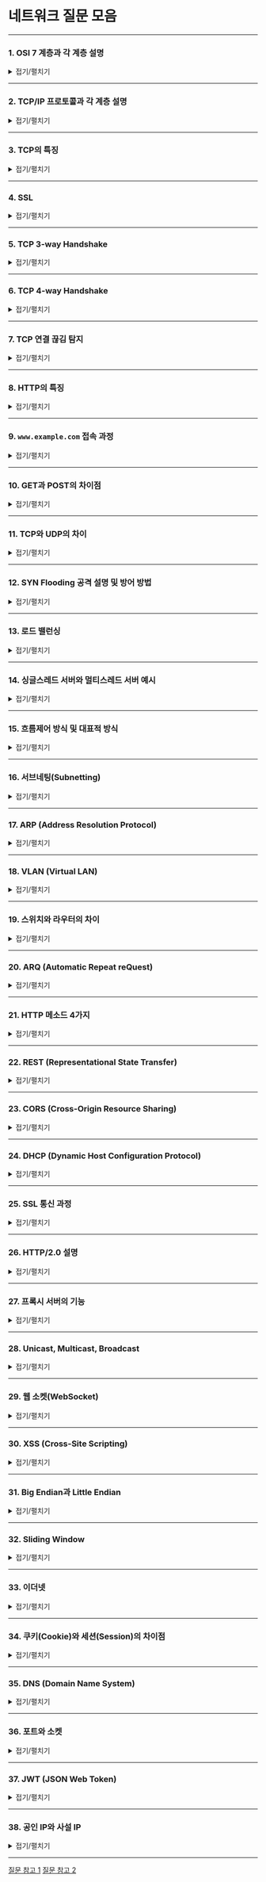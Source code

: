 # 네트워크 질문 모음

---

### 1. OSI 7 계층과 각 계층 설명

<details>
<summary>접기/펼치기</summary>

1. **물리 계층 (Physical):** 전기 신호, 광신호 등 물리적 매체를 통해 비트를 전송
2. **데이터 링크 계층 (Data Link):** 프레임 단위로 데이터를 전달하며, MAC 주소를 기반으로 오류 검출 및 수정, 스위치가 동작
3. **네트워크 계층 (Network):** 패킷(데이터그램) 단위의 전송, IP 주소를 통한 라우팅 및 논리적 주소 지정
4. **전송 계층 (Transport):** TCP/UDP를 통해 신뢰성 있는 전송(또는 비신뢰성 전송)을 제공하며, 포트 번호로 애플리케이션을 구분, 세그먼테이션 및 재조립 수행
5. **세션 계층 (Session):** 통신 세션의 설정, 관리, 종료를 담당
6. **표현 계층 (Presentation):** 데이터 형식 변환, 암호화/복호화, 압축 등 데이터 표현 방식 처리
7. **응용 계층 (Application):** 최종 사용자에게 서비스를 제공하며, HTTP, FTP, SMTP 등 프로토콜이 해당

</details>

---

### 2. TCP/IP 프로토콜과 각 계층 설명

<details>
<summary>접기/펼치기</summary>

1. **응용 계층:** HTTP, FTP, SMTP, DNS 등 사용자와 직접 상호작용하는 프로토콜 제공
2. **전송 계층:** TCP(연결 지향, 신뢰성 보장)와 UDP(비연결성, 오버헤드 적음)를 통해 데이터의 흐름 및 오류 제어 수행
3. **인터넷 계층:** IP를 기반으로 패킷 전달, 라우팅 및 논리적 주소 부여
4. **네트워크 인터페이스 계층:** 실제 물리적 네트워크를 통해 데이터 프레임을 전송 (OSI의 물리 및 데이터 링크 계층에 해당)

</details>

---

### 3. TCP의 특징

<details>
<summary>접기/펼치기</summary>

연결 수립 후 데이터의 신뢰성을 보장하기 위해 재전송, 순서 제어, 오류 검출 등의 메커니즘을 갖추고 있으며, 전이중(Full Duplex) 통신이 가능하다.

</details>

---

### 4. SSL

<details>
<summary>접기/펼치기</summary>

- SSL(현재는 TLS로 발전)은 애플리케이션과 전송 계층 사이 또는 전송 계층 내에서 작동하며, 데이터 암호화, 무결성 검증, 인증 등을 통해 안전한 통신을 제공한다.

</details>

---

### 5. TCP 3-way Handshake

<details>
<summary>접기/펼치기</summary>

1. **SYN 전송 (클라이언트 -> 서버):**

   - **동작:** 클라이언트는 연결 요청을 위해 TCP 헤더에 SYN 플래그를 설정한 세그먼트를 전송한다.
   - **세부 내용:** 클라이언트는 임의의 초기 시퀀스 번호(ISN)를 선택하여 이후 데이터의 순서를 관리하는 데 사용한다.

2. **SYN-ACK 응답 (서버 -> 클라이언트):**

   - **동작:** 서버는 클라이언트의 SYN 세그먼트를 수신한 후, 연결 요청을 수락하는 의미로 SYN과 ACK 플래그가 모두 설정된 세그먼트를 클라이언트로 전송한다.
   - **세부 내용:**
     - 서버는 자신만의 초기 시퀀스 번호를 선택하여 세그먼트에 포함시킨다.
     - 동시에, 클라이언트가 보낸 시퀀스 번호에 대한 확인 응답(ACK 번호 = 클라이언트 ISN + 1)을 전송함.

3. **ACK 전송 (클라이언트 -> 서버):**
   - **동작:** 클라이언트는 서버의 SYN-ACK 세그먼트를 수신하면, ACK 플래그가 설정된 세그먼트를 서버에 전송하여 서버의 시퀀스 번호를 확인.
   - **세부 내용:** 이 ACK에는 서버의 초기 시퀀스 번호에 대해 ACK 번호 = 서버 ISN + 1이 포함되며, 양측은 통신에 필요한 초기 상태(시퀀스 번호, 확인 번호 등)를 동기화한다.

</details>

---

### 6. TCP 4-way Handshake

<details>
<summary>접기/펼치기</summary>

1. **첫 번째 FIN 전송 (예: 클라이언트 -> 서버):**

   - **동작:** 연결 종료를 원하는 쪽이 FIN 플래그가 설정된 세그먼트를 전송한다.
   - **세부 내용:** 이 FIN 세그먼트는 해당 쪽이 더 이상 데이터를 전송하지 않겠다는 의사를 나타내며, 현재까지 전송한 데이터의 시퀀스 번호를 포함한다.

2. **ACK 응답 (서버 -> 클라이언트):**

   - **동작:** 서버는 클라이언트의 FIN 세그먼트를 수신하고, 즉시 ACK 플래그가 설정된 세그먼트를 전송하여 FIN 세그먼트를 확인한다.
   - **세부 내용:** 서버는 클라이언트 방향의 데이터 전송을 종료하고, 이후 자신의 데이터 전송은 가능하도록 'half-close' 상태로 전환한다.

3. **두 번째 FIN 전송 (서버 → 클라이언트):**

   - **동작:** 서버가 자신의 데이터 전송을 모두 완료하면, FIN 플래그가 설정된 세그먼트를 클라이언트로 전송하여 자신의 종료 의사를 전달한다.
   - **세부 내용:** 이 세그먼트에는 서버의 마지막 데이터 시퀀스 번호가 포함되어, 클라이언트가 이를 확인할 수 있도록 한다.

4. **최종 ACK 전송 (클라이언트 → 서버):**
   - **동작:** 클라이언트는 서버의 FIN 세그먼트를 수신한 후, ACK 플래그가 설정된 세그먼트를 전송하여 서버의 FIN을 확인한다.
   - **세부 내용:** 이 ACK 전송 후, 클라이언트는 일정 기간(TIME_WAIT 상태) 동안 대기하며, 지연된 패킷이나 중복 전송에 대비한 후 최종적으로 연결을 완전히 종료한다.

</details>

---

### 7. TCP 연결 끊김 탐지

<details>
<summary>접기/펼치기</summary>

- TCP는 재전송 타이머와 ACK 미수신 시 타임아웃을 통해 연결 상태를 모니터링합니다. 또한, Keep-Alive 기능 등을 통해 비정상적인 연결 종료를 탐지한다.

</details>

---

### 8. HTTP의 특징

<details>
<summary>접기/펼치기</summary>

- HTTP는 기본적으로 텍스트 기반의 비상태성(Stateless) 프로토콜로, 요청-응답 방식으로 통신한다. 평문 전송을 하기 때문에 보안에 취약하다.

</details>

---

### 9. `www.example.com` 접속 과정

<details>
<summary>접기/펼치기</summary>

1. 클라이언트는 DNS 조회(대부분 UDP, 필요시 TCP)를 통해 도메인을 IP 주소로 변환
2. 변환된 IP 주소로 TCP 3-way Handshake 및 TLS Handshake를 통해 보안 연결 수립
3. 로드 밸런서가 있다면, 요청을 분산하여 실제 웹 서버로 전달
4. 웹 서버는 요청을 처리 후 응답 데이터를 TCP 연결을 통해 전송

</details>

---

### 10. GET과 POST의 차이점

<details>
<summary>접기/펼치기</summary>

- GET: 데이터 조회용으로, URL에 파라미터를 포함하며 요청이 캐시될 수 있다. 데이터를 헤더에 포함하며, 요청 길이 제한이 존재한다.
- POST는 데이터를 서버에 제출하여 상태 변화를 유도하며, 본문에 데이터를 포함합니다.

</details>

---

### 11. TCP와 UDP의 차이

<details>
<summary>접기/펼치기</summary>

- TCP: 연결 지향, 패킷 손실 및 손상 처리, 혼잡 제어, 흐름 제어
- UDP: 비연결성, 간단한 패킷 구조, 추가 처리 없음

</details>

---

### 12. SYN Flooding 공격 설명 및 방어 방법

<details>
<summary>접기/펼치기</summary>

- **설명:** 공격자가 다수의 SYN 패킷을 전송하여 서버의 미완료 연결 큐(half-open connections)를 소진시킴으로써 정상 사용자의 연결을 방해하는 서비스 거부(DoS) 공격.
- **방어 방법:** SYN Cookies 사용, 연결 큐 크기 확장, 방화벽 및 라우터에서의 패킷 필터링, 비정상 트래픽 감시 등을 적용할 수 있다.

</details>

---

### 13. 로드 밸런싱

<details>
<summary>접기/펼치기</summary>

- 로드 밸런서는 요청 분산, 부하 감소, 고가용성 및 확장성을 제공하며, 라운드 로빈, 가중치 기반, IP 해시 등의 알고리즘을 사용해 트래픽을 분배한다.

</details>

---

### 14. 싱글스레드 서버와 멀티스레드 서버 예시

<details>
<summary>접기/펼치기</summary>

- **싱글스레드 예시:** Node.js 기반 서버 – 이벤트 루프를 이용해 단일 스레드 내에서 비동기 처리를 수행
- **멀티스레드 예시:** Apache HTTP Server(Worker MPM), Tomcat – 각각 다수의 스레드를 생성하여 동시 요청을 처리

</details>

---

### 15. 흐름제어 방식 및 대표적 방식

<details>
<summary>접기/펼치기</summary>

- TCP에서 슬라이딩 윈도우 알고리즘은 수신측의 버퍼 상황에 따라 전송 가능한 데이터 양을 동적으로 조절하여, 과도한 데이터 전송으로 인한 패킷 손실을 방지한다.

</details>

---

### 16. 서브네팅(Subnetting)

<details>
<summary>접기/펼치기</summary>

#### 1. 개념

- **정의:**  
  하나의 큰 네트워크(예: 192.168.1.0/24)를 여러 개의 작은 네트워크로 나누어 관리하는 기법.

- **필요성:**
  - **효율적 IP 주소 관리:** 제한된 IP 주소 자원을 적절하게 분배 가능.
  - **보안 강화:** 각 서브넷을 별도의 보안 정책으로 관리하여 내부 네트워크를 분리할 수 있다.
  - **네트워크 성능 향상:** 브로드캐스트 도메인을 분리해 네트워크 내 불필요한 트래픽을 감소시킨다.

---

#### 2. 동작 원리

- **IP 주소와 서브넷 마스크:**  
  IP 주소는 네트워크 부분과 호스트 부분으로 구성되며, 서브넷 마스크를 통해 어느 비트가 네트워크를, 어느 비트가 호스트를 나타내는지 구분한다.

  - 예를 들어, 192.168.1.0/24의 경우, 처음 24비트는 네트워크를 나타내고 나머지 8비트는 호스트 주소를 표현함.

- **서브넷 마스크의 재정의:**  
  서브네팅을 위해 기본 서브넷 마스크보다 더 많은 비트를 네트워크 부분으로 할당한다.

  - 예를 들어, /24 네트워크를 /26으로 나누면, 네트워크 부분이 26비트가 되고, 호스트 부분은 6비트가 되어 한 서브넷당 최대 2⁶ – 2 = 62개의 호스트 주소를 사용 가능.

</details>

---

### 17. ARP (Address Resolution Protocol)

<details>
<summary>접기/펼치기</summary>

IP 네트워크 내에서 IP 주소를 해당 호스트의 물리적 주소(즉, MAC 주소)로 매핑하기 위한 프로토콜. 주로 IPv4 환경에서 사용되며, 네트워크 계층의 논리 주소와 데이터 링크 계층의 물리 주소 간의 변환을 담당한다.

---

### 1. ARP의 기본 원리

- **목적:**  
  ARP는 IP 패킷을 목적지 MAC 주소로 캡슐화할 때 필요한 정보를 제공하여, 동일한 LAN 내의 통신이 이루어지도록 한다.

- **작동 계층:**  
  ARP는 OSI 모델에서 네트워크 계층(IP)과 데이터 링크 계층(MAC) 사이에서 동작하며, 주로 이더넷 네트워크에서 활용됨.

---

### 2. ARP 동작 과정

1. **ARP 캐시 확인:**

   - **설명:**  
     통신을 시작하기 전, 송신 호스트는 자신의 ARP 캐시에 대상 IP 주소에 해당하는 MAC 주소가 저장되어 있는지 확인한다.

2. **ARP 요청(ARP Request) 전송:**

   - **설명:**  
     ARP 캐시에 대상 IP에 대한 MAC 주소가 없는 경우, 송신 호스트는 네트워크 전체에 브로드캐스트로 ARP 요청 패킷을 전송한다.
   - **패킷 구성:**
     - **출발지 IP 및 MAC 주소:** 송신 호스트의 정보
     - **목적지 IP 주소:** 대상 호스트의 IP 주소
     - **목적지 MAC 주소:** 브로드캐스트 주소 (일반적으로 FF:FF:FF:FF:FF:FF)
   - **동작:**  
     네트워크에 연결된 모든 호스트는 이 ARP 요청 패킷을 수신하여, 자신이 해당 IP 주소와 일치하는지 확인한다.

3. **ARP 응답(ARP Reply) 전송:**

   - **설명:**  
     ARP 요청을 수신한 호스트 중, 요청한 IP 주소와 일치하는 호스트는 자신의 MAC 주소를 포함한 ARP 응답 패킷을 생성하여, 송신 호스트에 유니캐스트로 전송한다.
   - **패킷 구성:**
     - **출발지 IP 및 MAC 주소:** 응답 호스트의 정보
     - **목적지 IP 및 MAC 주소:** 요청 호스트의 정보
   - **동작:**  
     요청을 보낸 호스트는 ARP 응답을 수신하면, 해당 정보를 ARP 캐시에 저장하고 이후 통신에 활용함.

</details>

---

### 18. VLAN (Virtual LAN)

<details>
<summary>접기/펼치기</summary>

- 물리적 위치와 상관없이 논리적으로 네트워크를 분할하여, 보안, 관리, 트래픽 제어 등을 제공하는 기술.
- 구성 방식:
  - 포트 기반: 각 스위치 포트를 미리 정의된 VLAN에 할당하는 방식
  - 태그 기반: IEEE 802.1Q, 프레임에 추가 태그 정보를 삽입해 동일한 물리적 채널에서 여러 VLAN의 트래픽을 구분할 수 있도록 함

</details>

---

### 19. 스위치와 라우터의 차이

<details>
<summary>접기/펼치기</summary>

- **스위치:** 데이터 링크 계층(Layer 2)에서 작동하며, MAC 주소 기반으로 동일 LAN 내의 프레임을 전달합니다.
- **라우터:** 네트워크 계층(Layer 3)에서 작동하며, IP 주소 기반으로 서로 다른 네트워크 간의 패킷을 라우팅합니다.

</details>

---

### 20. ARQ (Automatic Repeat reQuest)

<details>
<summary>접기/펼치기</summary>

데이터 전송 과정에서 발생할 수 있는 오류를 자동으로 감지하고, 오류가 있는 데이터를 재전송하도록 요청하는 오류 제어 메커니즘

---

#### 1. ARQ의 기본 원리

- **목적:**  
  전송 중에 발생하는 오류(손상, 패킷 손실 등)를 감지하여, 오류가 있는 데이터 프레임에 대해 재전송을 요청함으로써 최종적으로 수신된 데이터의 무결성과 신뢰성을 보장한다.

- **기본 동작 방식:**  
  수신자는 수신한 데이터의 오류를 검출(Cyclic Redundancy Check, CRC 등)하고, 오류가 없으면 ACK(확인 응답)를 송신자에게 전송한다. 오류가 발견되거나 ACK를 지정 시간 내에 받지 못하면, 송신자는 해당 데이터를 재전송한다.

---

#### 2. ARQ의 대표적인 방식

##### 2.1. Stop-and-Wait ARQ

- **동작 과정:**

  1. **데이터 전송:** 송신자는 한 프레임을 전송한 후, 해당 프레임에 대한 ACK 응답 대기.
  2. **ACK 수신:** 수신자가 프레임을 정상적으로 수신하면 ACK를 송신자에게 전송.
  3. **타임아웃 및 재전송:** ACK를 받지 못하면, 타이머가 만료되어 송신자는 동일한 프레임을 재전송.

- **특징:**
  - 단순 구현
  - 채널 효율성이 낮을 수 있음(송신 후 대기 시간 존재)

---

##### 2.2. Go-Back-N ARQ

- **동작 과정:**

  1. **연속 전송:** 송신자는 여러 프레임을 연속적으로 전송할 수 있으며, 각 프레임에 순서 번호를 부여한다.
  2. **ACK 누락 또는 오류 검출:** 수신자가 특정 프레임에서 오류를 감지하거나 ACK를 받지 못하면, 해당 프레임부터 이후의 모든 프레임을 무효화한다.
  3. **재전송:** 송신자는 오류가 발생한 프레임부터 순차적으로 모든 프레임을 재전송.

- **특징:**
  - Stop-and-Wait 방식보다 채널 이용률이 높음
  - 오류가 발생한 경우 다수의 불필요한 재전송이 발생할 수 있음

---

##### 2.3. Selective Repeat ARQ

- **동작 과정:**

  1. **연속 전송:** 송신자는 여러 프레임을 연속적으로 전송하며, 각 프레임에 고유한 번호를 할당한다.
  2. **개별 ACK 처리:** 수신자는 각 프레임을 독립적으로 확인하고, 오류 없이 수신한 프레임에 대해서만 ACK를 송신한다.
  3. **부분 재전송:** 오류가 발생한 특정 프레임에 대해서만 재전송을 요청하고, 송신자는 해당 프레임만 재전송한다.

- **특징:**
  - 높은 채널 효율성을 제공하며, 불필요한 재전송을 최소화함
  - 송신자와 수신자 모두 복잡한 버퍼링 및 타이머 관리를 필요로 함

</details>

---

### 21. HTTP 메소드 4가지

<details>
<summary>접기/펼치기</summary>

- POST, GET, PUT, DELETE는 기본적인 CRUD 작업에 대응한다.

</details>

---

### 22. REST (Representational State Transfer)

<details>
<summary>접기/펼치기</summary>

- 자원을 URI로 식별하고, HTTP 메소드를 통해 상태(생성, 조회, 수정, 삭제)를 처리하는 아키텍처 스타일

</details>

---

### 23. CORS (Cross-Origin Resource Sharing)

<details>
<summary>접기/펼치기</summary>

웹 브라우저가 보안상의 이유로 기본적으로 동일 출처 정책(same-origin policy)을 적용하는 상황에서, Cross Origin 간의 리소스 공유를 허용하기 위해 도입된 표준 메커니즘

- **Cross Origin**: URL의 프로토콜, 도메인, 포트중 하나라도 다른 경우

---

#### 1. CORS의 기본 개념

- **동일 출처 정책과 한계:**  
  웹 브라우저는 기본적으로 클라이언트 사이드 스크립트가 자신과 동일한 출처의 리소스에만 접근하도록 제한한다.

- **CORS의 목적:**  
  CORS는 이러한 제한을 완화하여, 서버가 명시적으로 특정 출처의 요청을 허용할 때만 리소스를 공유할 수 있도록 한다. 서버 측에서 HTTP 응답 헤더를 통해 허용된 출처를 명시함으로써, 보안과 리소스 접근의 유연성을 보장한다.

---

#### 2. CORS 동작 원리 및 요청 과정

- **요청 헤더 및 응답 헤더:**

  - **Access-Control-Allow-Origin:**  
    서버는 어떤 출처에서의 요청을 허용하는지 명시함.
    ex) `Access-Control-Allow-Origin: https://example.com` 또는 모든 출처를 허용하기 위해 `*`를 사용할 수 있다.
  - **Access-Control-Allow-Methods:**  
    허용하는 HTTP 메소드(GET, POST, PUT, DELETE 등)를 지정한다.
  - **Access-Control-Allow-Headers:**  
    클라이언트가 요청 시 사용할 수 있는 헤더들을 명시한다.

- **Preflight 요청:**
  - **동작:**  
    단순 요청(Simple Request)이 아닌 경우(예: PUT, DELETE, 혹은 커스텀 헤더를 사용하는 요청) 브라우저는 실제 요청을 보내기 전에 OPTIONS 메소드로 Preflight 요청을 전송한다.
  - **목적:**  
    서버가 실제 요청을 수행하기 전에, 요청 방법, 헤더, 출처 등을 검증하여 클라이언트의 요청이 안전한지 확인하기 위함.
  - **응답:**  
    서버는 Preflight 요청에 대해 필요한 CORS 응답 헤더를 포함한 응답을 반환하고, 이를 통해 브라우저는 실제 요청을 진행할지 결정한다.

---

#### 3. CORS의 보안 및 활용 측면

- **보안 강화:**  
  CORS는 서버가 신뢰할 수 있는 출처에 대해서만 리소스 접근을 허용하도록 함으로써, 악의적인 사이트에서의 무분별한 데이터 접근을 방지한다.

- **유연한 리소스 공유:**  
  API 서버나 CDN과 같이 여러 출처에서 리소스에 접근해야 하는 환경에서, CORS를 통해 필요한 경우에만 접근을 허용할 수 있으므로, 서비스의 확장성과 유연성을 보장할 수 있다.

- **서버 측 설정:**  
  서버 관리자는 응답 헤더를 통해 세밀하게 접근 제어 정책을 정의할 수 있으며, 필요한 경우 인증 정보(예: Access-Control-Allow-Credentials)를 포함하여 보안을 더욱 강화할 수 있다.

</details>

---

### 24. DHCP (Dynamic Host Configuration Protocol)

<details>
<summary>접기/펼치기</summary>

- DHCP는 네트워크 내 클라이언트에게 IP 주소, 서브넷 마스크, 게이트웨이, DNS 서버 등의 정보를 자동으로 할당하는 것.

</details>

---

### 25. SSL 통신 과정

<details>
<summary>접기/펼치기</summary>

- TCP 연결 수립
- Client Hello: 클라이언트 암호화 스펙, 랜덤 값 전송
- Server Hello: 서버 인증서, 랜덤 값 전송
- 서버 인증서 검증
- Server Hello Done
- Pre-master secret 교환 및 대칭키 암호화 방식 결정
- 대칭키로 암호화 세션 생성

</details>

---

### 26. HTTP/2.0 설명

<details>
<summary>접기/펼치기</summary>

#### 1. 프로토콜 구조 및 전송 방식

- **HTTP/1.1**

  - **텍스트 기반:** 요청과 응답 메시지가 텍스트 형식으로 구성됨.
  - **연결 재사용:** 한 번에 하나의 요청만 처리 가능합니다.
  - **헤드오브라인 차단:** 하나의 요청이 지연되면 후속 요청까지 영향을 받는다.

- **HTTP/2.0**
  - **이진 프로토콜:** 메시지가 이진 프레임 단위로 전송되어, 파싱 및 처리 효율 향상.
  - **멀티플렉싱:** 하나의 TCP 연결에서 여러 스트림을 동시에 처리할 수 있어, 한 스트림의 지연이 전체 연결에 영향을 주지 않음.
  - **헤더 압축:** HPACK 알고리즘을 이용하여 헤더 정보를 압축함으로써 오버헤드를 크게 줄임.

---

#### 2. 성능 및 효율성

- **HTTP/1.1**

  - **순차적 요청 처리:** 연결 당 단일 요청 처리로 인해 대량의 리소스를 동시에 요청할 때 지연이 발생할 수 있다.
  - **불필요한 연결 생성:** 여러 리소스를 요청할 경우, 다수의 연결을 생성하거나 연결 재사용에 따른 대기 시간이 발생할 수 있다.

- **HTTP/2.0**
  - **동시 요청 처리:** 멀티플렉싱으로 여러 요청/응답을 동시에 전송할 수 있어, 페이지 로딩 속도와 대역폭 활용도가 높아진다.
  - **서버 푸시:** 서버가 클라이언트가 필요로 할 추가 리소스를 미리 전송할 수 있어, 초기 로딩 시간을 단축시킬 수 있다.

</details>

---

### 27. 프록시 서버의 기능

<details>
<summary>접기/펼치기</summary>

#### 프록시 서버 (Proxy Server)

- **개념 및 역할:**  
  내부 네트워크의 클라이언트가 외부 인터넷 리소스에 접근할 때, 요청을 대신 전달하고 응답을 수신하는 중계 서버.
- **주요 기능:**
  - **익명화:** 클라이언트의 IP 주소를 숨겨 보안을 강화한다.
  - **캐싱:** 자주 요청되는 리소스를 캐싱하여 응답 속도를 향상시키고, 대역폭 사용량을 절감한다.
  - **콘텐츠 필터링:** 특정 웹 사이트나 콘텐츠에 대한 접근을 제한하거나 관리한다.
  - **접근 제어:** 네트워크 사용자들의 인터넷 사용을 모니터링하고 제어할 수 있다

---

#### 리버스 프록시 서버 (Reverse Proxy Server)

- **개념 및 역할:**  
  외부 클라이언트의 요청을 받아 내부 서버(예: 웹 서버, 애플리케이션 서버)로 전달하는 역할을 한다.
- **주요 기능:**
  - **부하 분산:** 여러 내부 서버로 클라이언트 요청을 분산하여 시스템의 효율성과 안정성을 높인다.
  - **보안 강화:** 내부 서버의 구조와 IP 주소를 외부에 노출하지 않고, 요청을 필터링하거나 SSL 종료(Offloading) 기능을 제공하여 보안을 강화한다.
  - **캐싱:** 자주 요청되는 정적 콘텐츠를 캐싱하여 응답 속도를 개선하고, 서버 부하를 줄임.
  - **SSL/TLS 암호화 관리:** SSL 인증서 관리를 중앙화하여 보안 연결을 효율적으로 처리할 수 있다.

---

#### 핵심 차이점

- **위치와 방향:**

  - **프록시 서버:** 클라이언트와 외부 서버 사이에 위치하여, 클라이언트의 요청을 외부로 전달하고 응답을 수신.
  - **리버스 프록시 서버:** 외부 클라이언트와 내부 서버 사이에 위치하여, 외부 요청을 내부 서버로 분산시키고 내부 서버의 정보를 숨김.

- **주요 목적:**
  - **프록시 서버:** 클라이언트의 보안, 캐싱, 콘텐츠 필터링, 익명성 유지 등.
  - **리버스 프록시 서버:** 부하 분산, 내부 서버 보호, SSL 오프로드 및 응답 시간 개선 등.

</details>

---

### 28. Unicast, Multicast, Broadcast

<details>
<summary>접기/펼치기</summary>

- **Unicast:** 한 송신자가 단일 수신자에게 데이터를 전송
- **Multicast:** 한 송신자가 다수의 지정된 수신자 그룹에게 데이터를 전송
- **Broadcast:** 한 송신자가 동일 네트워크상의 모든 호스트에게 데이터를 전송

</details>

---

### 29. 웹 소켓(WebSocket)

<details>
<summary>접기/펼치기</summary>

- TCP를 기반으로 하며 지속적인 연결을 유지하여, 양방향 실시간 통신을 가능하게 하는 프로토콜.

</details>

---

### 30. XSS (Cross-Site Scripting)

<details>
<summary>접기/펼치기</summary>

- XSS는 공격자가 악의적인 스크립트를 웹 애플리케이션에 삽입하여, 사용자 브라우저에서 실행되도록 유도함으로써 쿠키 탈취, 세션 하이재킹 등 다양한 공격을 유발할 수 있는 보안 취약점입니다.

</details>

---

### 31. Big Endian과 Little Endian

<details>
<summary>접기/펼치기</summary>

- Big: MSB가 메모리의 낮은 주소에 존재
- Little: MSB가 메모리의 높은 주소에 존재

</details>

---

### 32. Sliding Window

<details>
<summary>접기/펼치기</summary>

- TCP의 슬라이딩 윈도우 알고리즘은 송신측이 전송한 데이터 중 아직 확인(ACK)을 받지 않은 부분과 수신측의 버퍼 상황을 고려하여, 한 번에 전송할 수 있는 데이터 양을 동적으로 조절하는 메커니즘.

</details>

---

### 33. 이더넷

<details>
<summary>접기/펼치기</summary>

- 이더넷은 LAN 환경에서 널리 사용되는 기술로, 프레임 단위의 데이터 전송을 수행하며, CSMA/CD(Carrier Sense Multiple Access with Collision Detection) 방식을 사용해 충돌을 감지하고 네트워크 효율성을 유지한다.

</details>

---

### 34. 쿠키(Cookie)와 세션(Session)의 차이점

<details>
<summary>접기/펼치기</summary>

- **쿠키:** 클라이언트 측(웹 브라우저)에 저장되는 작은 데이터 조각으로, 상태 정보를 유지하거나 사용자 식별에 활용됩니다.
- **세션:** 서버 측에서 관리되는 사용자 상태 정보로, 일반적으로 쿠키를 통해 세션 ID를 전달하여, 보다 안전하게 사용자 정보를 관리합니다.

</details>

---

### 35. DNS (Domain Name System)

<details>
<summary>접기/펼치기</summary>

- DNS는 도메인 이름을 IP 주소로 변환하는 분산형 네임 시스템으로, 인터넷 상의 주소 체계를 관리하고, 사용자가 기억하기 쉬운 이름을 통해 서버에 접근할 수 있도록 한다.

</details>

---

### 36. 포트와 소켓

<details>
<summary>접기/펼치기</summary>

- **포트:** IP 주소와 결합하여, 특정 애플리케이션 프로세스를 식별하는 논리적 주소 역할을 한다.
- **소켓:** 네트워크 통신의 끝점으로, IP 주소와 포트를 포함하여 클라이언트와 서버 간의 연결을 형성하는 인터페이스.

</details>

---

### 37. JWT (JSON Web Token)

<details>
<summary>접기/펼치기</summary>

클라이언트와 서버 간의 정보를 안전하게 전송하기 위해 널리 사용되는 개방형 표준(RFC 7519). 주로 인증 및 권한 부여 과정에서 사용된다.

---

#### 1. JWT의 기본 개념

- **자체 포함(Self-contained):**  
  JWT는 토큰 내부에 필요한 모든 정보를 담고 있어, 서버 측에서 별도의 세션 저장소 없이도 사용자 인증 상태를 확인할 수 있다.

- **경량 및 확장성:**  
  JSON 형식으로 인코딩되어 전송되므로, 네트워크 대역폭을 효율적으로 사용할 수 있으며, 다양한 클라이언트와 서버 환경에서 쉽게 활용된다.

- **보안성:**  
  토큰은 비밀 키(HS256 등) 또는 공개/개인키 쌍(RS256 등)을 이용해 서명되거나 암호화되어, 데이터 무결성과 인증이 보장된다.

---

#### 2. JWT의 구성 요소

JWT는 점(.)으로 구분된 세 부분으로 구성된다.

1. **헤더(Header):**

   - **구성:**  
     토큰의 유형(typ)과 서명 알고리즘(alg) 명시
   - **예시:**
     ```json
     {
       "alg": "HS256",
       "typ": "JWT"
     }
     ```

2. **페이로드(Payload):**

   - **구성:**  
     사용자의 식별 정보 및 토큰의 만료 시간(exp), 발행 시간(iat), 발행자(iss) 등의 클레임(Claim)들을 포함한다
   - **클레임 유형:**
     - **등록된 클레임(Registered Claims):** 표준화된 클레임(예: iss, exp, sub 등)
     - **공개 클레임(Public Claims):** 사용자 정의로 설정 가능한 클레임
     - **비공개 클레임(Private Claims):** 양 당사자 간에 협의된 클레임
   - **예시:**
     ```json
     {
       "sub": "1234567890",
       "name": "John Doe",
       "iat": 1516239022
     }
     ```

3. **서명(Signature):**
   - **생성 방법:**  
     인코딩된 헤더와 페이로드를 결합한 후, 지정된 알고리즘과 비밀 키 또는 개인 키를 사용하여 생성한다.
   - **목적:**  
     토큰의 무결성을 보장하며, 클라이언트와 서버가 공유하는 비밀 키 또는 공개/개인키를 통해 토큰의 진위를 확인할 수 있다.

---

#### 3. JWT의 동작 방식

1. **토큰 발급:**  
   사용자가 로그인 등의 인증 과정을 완료하면, 서버는 사용자의 정보와 관련된 클레임을 담은 JWT를 생성하고, 서명 후 클라이언트에게 발급한다.

2. **토큰 전송:**  
   클라이언트는 이후의 요청 시 HTTP 헤더(예: Authorization: Bearer {JWT})에 JWT를 포함하여 서버로 전송한다.

3. **토큰 검증:**  
   서버는 수신한 JWT의 서명을 검증하여 토큰이 변조되지 않았음을 확인하고, 페이로드 내의 클레임(예: 만료 시간 등)을 체크하여 사용자의 인증 상태를 확인한다.

4. **자원 접근:**  
   인증이 성공하면, 서버는 해당 클라이언트에게 요청한 자원이나 서비스를 제공한다.

---

#### 4. JWT의 활용 사례

- **인증 및 권한 부여:**  
  웹 애플리케이션, 모바일 앱 등에서 사용자 로그인 후 세션 정보를 유지하는 데 사용되며, stateless 환경에서 효율적인 인증 처리가 가능하다.

- **API 보안:**  
  RESTful API 호출 시, 토큰 기반 인증을 통해 클라이언트의 접근 권한을 검증하고, 외부 애플리케이션과의 안전한 통신을 보장한다.

- **싱글 사인온(SSO):**  
  여러 애플리케이션 간의 사용자 인증 정보를 통합 관리하여, 한 번의 로그인으로 여러 서비스에 접근할 수 있도록 지원한다.

</details>

---

### 38. 공인 IP와 사설 IP

<details>
<summary>접기/펼치기</summary>

- **공인 IP:** 전 세계적으로 고유하게 할당되어 인터넷 상에서 직접 식별되는 주소
- **사설 IP:** 내부 네트워크에서 사용되며, NAT(Network Address Translation)를 통해 공인 IP와 매핑되어 외부와 통신

</details>

---

[질문 참고 1](https://kjsu0209.github.io/Tech-Interview/network/network)
[질문 참고 2](https://dev-coco.tistory.com/161)
